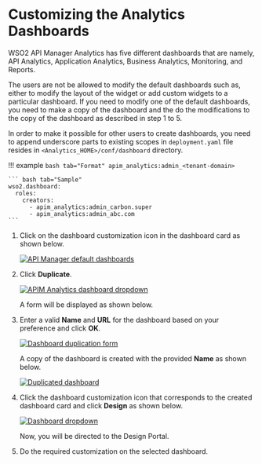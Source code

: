 # Customizing the Analytics Dashboards

WSO2 API Manager Analytics has five different dashboards that are namely, API Analytics, Application Analytics, Business Analytics, Monitoring, and Reports.

The users are not be allowed to modify the default dashboards such as, either to modify the layout of the widget or add custom widgets to a particular dashboard. If you need to modify one of the default dashboards, you need to make a copy of the dashboard and the do the modifications to the copy of the dashboard as described in step 1 to 5.

In order to make it possible for other users to create dashboards, you need to append underscore parts to existing scopes in `deployment.yaml` file resides in `<Analytics_HOME>/conf/dashboard` directory. 

!!! example
    ``` bash tab="Format"
    apim_analytics:admin_<tenant-domain>
    ```

    ``` bash tab="Sample"
    wso2.dashboard:
      roles:
        creators:
          - apim_analytics:admin_carbon.super 
          - apim_analytics:admin_abc.com
    ```

        
1.  Click on the dashboard customization icon in the dashboard card as shown below.

    [![API Manager default dashboards]({{base_path}}/assets/img/learn/apim-analytics-default-dashboards.png)]({{base_path}}/assets/img/learn/apim-analytics-default-dashboards.png)
    
2.  Click **Duplicate**.
    
    [![APIM Analytics dashboard dropdown]({{base_path}}/assets/img/learn/apim-analytics-dashboard-dropdown.png)]({{base_path}}/assets/img/learn/apim-analytics-dashboard-dropdown.png)
    
    A form will be displayed as shown below.
    
3.  Enter a valid **Name** and **URL** for the dashboard based on your preference and click **OK**.

    [![Dashboard duplication form]({{base_path}}/assets/img/learn/apim-analytics-dashboard-duplication-form.png)]({{base_path}}/assets/img/learn/apim-analytics-dashboard-duplication-form.png)
    
     A copy of the dashboard is created with the provided **Name** as shown below.
    
    [![Duplicated dashboard]({{base_path}}/assets/img/learn/apim-analytics-duplicated-dashboard.png)]({{base_path}}/assets/img/learn/apim-analytics-duplicated-dashboard.png)
    
4.  Click the dashboard customization icon that corresponds to the created dashboard card and click **Design** as shown below.
    
    [![Dashboard dropdown]({{base_path}}/assets/img/learn/apim-analytics-design-dropdown.png)]({{base_path}}/assets/img/learn/apim-analytics-design-dropdown.png)
    
     Now, you will be directed to the Design Portal.
    
5.  Do the required customization on the selected dashboard.
